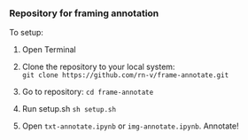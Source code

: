 ### Repository for framing annotation

To setup:

1) Open Terminal
  
2) Clone the repository to your local system:  
`git clone https://github.com/rn-v/frame-annotate.git`

4) Go to repository:
`cd frame-annotate`

5) Run setup.sh
`sh setup.sh`

6) Open `txt-annotate.ipynb` or `img-annotate.ipynb`. Annotate!
